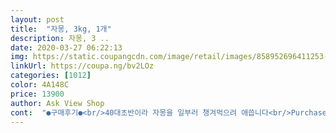 ```yaml
---
layout: post 
title:  "자몽, 3kg, 1개" 
description: 자몽, 3 ..
date: 2020-03-27 06:22:13 
img: https://static.coupangcdn.com/image/retail/images/858952696411253-aab21be2-7d2d-4ff4-a445-4227a5ed70c5.jpg 
linkUrl: https://coupa.ng/bv2LOz 
categories: [1012] 
color: 4A148C 
price: 13900 
author: Ask View Shop 
cont:  "●구매후기●<br/>40대초반이라 자몽을 일부러 챙겨먹으려 애씁니다<br/>Purchase price 11,900 won!!<br/>[20.<br/>03.<br/>31 (화) / 11,210원 구매]<br/>[자몽, 3kg, 1개]<br/>• 구매동기<br/>• 껍질 쉽게 까는 법<br/>• 자몽 세척법<br/>• 제품리뷰<br/>• 포장 및 배송<br/>개선시킬 수 있다고 합니다.<br/><br/>고인 물에 일정시간 담궈서 꼼꼼히 닦아준 후, 흐르는 물에 한 번 더 세척해주는 방법이라구 하네요~<br/>골다공증예방 성장기아이들 뼈건강에도 도움돼요<br/>과육1: 설탕1비율로 자몽청해서 따숩게 마셔도 좋구요<br/>껍질 얇은거 보소!!<br/>낮추는 기능을 하며 이로 인해 각종 혈액 노폐물로 인해<br/>다른 로켓프레시 제품과 함께 이중 박스포장 되어 배송왔습니다.<br/> 새벽 3시 48분 즈음에 받아보았어용~ 로켓배송 굿 !<br/>다이어트<br/>도음울 줄 수 있다고 합니다.<br/><br/>마지막으로 간정화능력 개선 효과가 있어<br/>맛있어요 달아요... <br/>자몽이 달다구요!!!!♡♡♡♡♡ 11,900원 실화냐?<br/>먼저 크기별로 갯수 차이가 날 수 있어요.<br/> 다른 분들 리뷰 보면 9개에서 11개까지도 받으시던데 저는 큰 놈으로 8개 왔어요 ! 겉에 상처 없이 색깔도 예뻤습니다~<br/>모두 충족 시킬 수 있다고 합니다.<br/><br/>바로 한 놈 까봤는데 껍질도 생각보다 얇고 하얀 부분 쓴 맛도 예상보다 덜해요 ! 모든 과일은 껍질에 영양소가 있다하니.<br/>.<br/> 하얀 껍질 제거 안하구 먹을거에용~ ㅎㅎ 까는게 귀찮기도 하구요 ㅋㅋ<br/>밥이 300 칼로리니까 엄청 나죠?<br/>베이킹소다를 푼 물에 식초 몇방울 더하고 자몽을 넣어 30분 정도 불려(?)줍니다.<br/> 30분 후, 베이킹소다 물속에서 뽀드득 뽀드득 소리가 날 때까지 문질러줍니다.<br/> 소금으로 문지르며 한 번 더 세척해주면 끝 ! 껍질째로 청을 담그실 때 요 방법으로 세척해주시면 더 건강하게 섭취 가능하실거에용~<br/>비타민 C로 면역력도 높이고 코로나도 이겨낼 수 있는 체력을 키우자구용 ! 다들 힘드신 가운데 이겨낼 수 있다는 믿음으로 화이팅해요~ ♥️<br/>비타민A가 들어있어 눈보호에도 도움되며<br/>비타민c가 풍부해 콜라겐 생성촉진시켜  피부재생에도 도움됩니다<br/>샐러드드레싱해서 먹으면 애들도 잘 먹어 좋드라구요<br/>생길 수 있는 징병 등을 예방하고<br/>숙취에도 좋다해요<br/>식이섬유가 풍부한 과일입니다.<br/><br/>아마도 금방 먹을것 같아 얼른 또 주문 해야겠어요^^<br/>아침에 쉬원 하고 달달한 자몽 쥬스 만들기 아까울수록 달아요<br/>어느정도 예방 할 수 있다고 합니다.<br/><br/>어디서 봤는데 잔류농약 제거하는 세척법 중 가장 좋은 방법은 !<br/>요세 철인가요... <br/>왤케 맛있지요?<br/>위장질환개선<br/>육류를 섭취한 후 자몽을 먹게 되면 지방이 몸에 쌓이는 것을<br/>이번 자몽은 씁씁한 맛이 적어 애들도 잘 먹었어요!<br/>인슐린분비 억제해주는 자몽은 당뇨에도 도움됩니다<br/>자몽 반개만 섭취를 하여도 성인에게 필요한 비타민C를<br/>자몽에는 붉은 색을 내는 리코펜이 항산화 효능을 가지고 있어<br/>자몽은 칼로리와 GI 지수가 낮으며<br/>자몽은 칼슘도 많아<br/>자몽은 펙틴이 풍부하여 몸 속 콜레스테롤 수치를<br/>자몽을 먹어야하는 이유?<br/>자몽의 신맛을 내는 시트르산은 위장을 진정시키는<br/>자몽의 쓴맛 나란진은 몸의 불필요한 지방도 태워줍니다<br/>자몽이 칼로리가 40칼로리밖에 안되요<br/>자몽이나 오렌지나 껍질이 두꺼운 편이라 까기가 힘들잖아요~ 첨부해드린 사진처럼 칼로 얇게 칼집을 내준 후 손으로 까면 쉽게 깔 수 있답니다.<br/><br/>전 보통 생과로 즐기지만<br/>처음 생자몽을 먹었을 때 , 엥 이렇게 쓴 과일이 어딨어 ? 하며 놀랐던 기억이 있는데요~ 이제는 달콤, 쌉싸름, 새콤한 맛을 즐기며 먹을 수 있게된 것 같아요.<br/> ㅎㅎ<br/>체지방 분해 효과가 있어 다이어트에 도움을 준다고 합니다.<br/><br/>코로나 때문에 줄어든 활동량, 불어난 살때문에 다이어트 결심하고 덴마크 다이어트 식단위해 자몽 주문했습니다.<br/>.<br/> ㅠㅠ<br/>특히 자몽에 들어있는 나린진 성분은 중성지방 흠수를 떨어트려<br/>포만감을 주는 식이섬유가 풍부해서 식욕억제에도 도움되구요<br/>피부가 노화되는 것을 예방 할 수 있습니다.<br/><br/>피부노화<br/>항박테리아 항사화제 성분을 가지고 있어 위염에도 탁월해요<br/>혈관질환개선<br/>효과를 가지고 있어 위궤양과 같은 위장질환 개선에<br/>" 
---
```

